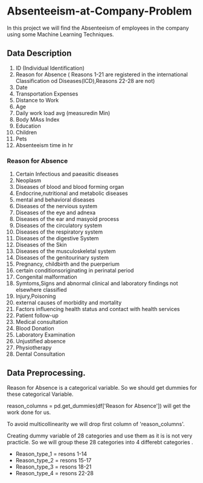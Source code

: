 # Absenteeism-at-Company-Problem
In this project we will find the Absenteeism of employees in the company using some Machine Learning Techniques.

## Data Description
01. ID (Individual Identification)
02. Reason for Absence ( Reasons 1-21 are registered in the international Classification od Diseases(ICD),Reasons 22-28 are not)
03. Date
04. Transportation Expenses
05. Distance to Work
06. Age
07. Daily work load avg (measuredin Min)
08. Body MAss Index
09. Education
10. Children
11. Pets
12. Absenteeism time in hr

### Reason for Absence
01. Certain Infectious and paeasitic diseases
02. Neoplasm
03. Diseases of blood and blood forming organ
04. Endocrine,nutritional and metabolic diseases
05. mental and behavioral diseases
06. Diseases of the nervious system
07. Diseases of the eye and adnexa
08. Diseases of the ear and masyoid process
09. Diseases of the circulatory system
10. Diseases of the respiratory system
11. Diseases of the digestive System
12. Diseases of the Skin
13. Diseases of the musculoskeletal system
14. Diseases of the genitourinary system
15. Pregnancy, childbirth and the puerperium
16. certain conditionsoriginating in perinatal period
17. Congenital malformation
18. Symtoms,Signs and abnormal clinical and laboratory findings not elsewhere classified
19. Injury,Poisoning
20. external causes of morbidity and mortality
21. Factors influencing health status and contact with health services
22. Patient follow-up
23. Medical consultation
24. Blood Donation
25. Laboratory Examination
26. Unjustified absence
27. Physiotherapy
28. Dental Consultation

## Data Preprocessing.

Reason for Absence is a categorical variable. So we should get dummies for these categorical Variable. 

reason_columns = pd.get_dummies(df['Reason for Absence']) will get the work done for us.

To avoid multicollinearity we will drop first column of 'reason_columns'.

Creating dummy variable of 28 categories and use them as it is is not very practicle. So we will group these 28 categories into 4 differebt categories .

* Reason_type_1 = resons 1-14
* Reason_type_2 = resons 15-17
* Reason_type_3 = resons 18-21
* Reason_type_4 = resons 22-28
